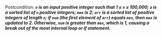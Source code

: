 Postcondition: ***`n` is an input positive integer such that 1 ≤ `n` ≤ 100,000; `a` is a sorted list of `n` positive integers; `mex` is 2; `arr` is a sorted list of positive integers of length `n`; if `num` (the first element of `arr`) equals `mex`, then `mex` is updated to 2. Otherwise, `num` is greater than `mex`, which is 1, causing a break out of the most internal loop or if statement.***